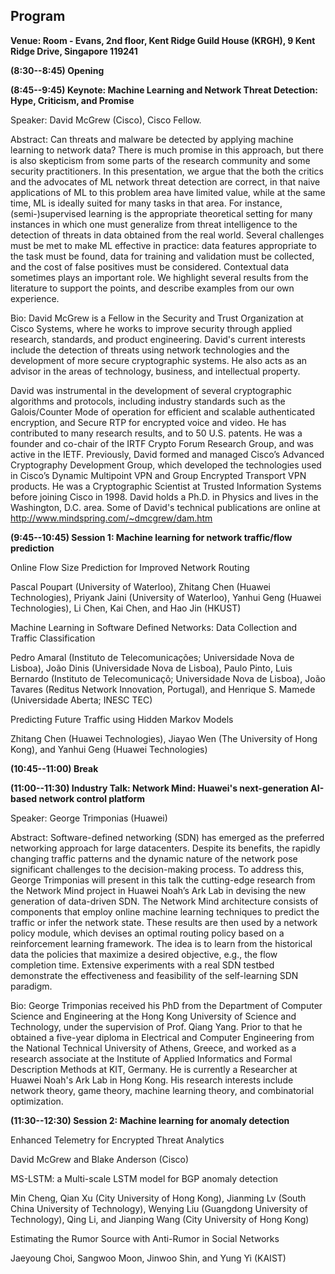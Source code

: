 ## Program ##

__Venue: Room - Evans, 2nd floor, Kent Ridge Guild House (KRGH), 9 Kent Ridge Drive, Singapore 119241__

__(8:30--8:45) Opening__

__(8:45--9:45) Keynote: Machine Learning and Network Threat Detection: Hype, Criticism, and Promise__

Speaker: David McGrew (Cisco), Cisco Fellow.


Abstract: Can threats and malware be detected by applying machine learning to network data?    There is much promise in this approach, but there is also skepticism from some parts of the research community and some security practitioners.  In this presentation, we argue that the both the critics and the advocates of ML network threat detection are correct, in that naive applications of ML to this problem area have limited value, while at the same time, ML is ideally suited for many tasks in that area.  For instance, (semi-)supervised learning is the appropriate theoretical setting for many instances in which one must generalize from threat intelligence to the detection of threats in data obtained from the real world. Several challenges must be met to make ML effective in practice: data features appropriate to the task must be found, data for training and validation must be collected, and the cost of false positives must be considered. Contextual data sometimes plays an important role. We highlight several results from the literature to support the points, and describe examples from our own experience.  

Bio: 
David McGrew is a Fellow in the Security and Trust Organization at Cisco Systems, where he works to improve security through applied research, standards, and product engineering.  David's current interests include the detection of threats using network technologies and the development of more secure cryptographic systems.  He also acts as an advisor in the areas of technology, business, and intellectual property.  

David was instrumental in the development of several cryptographic algorithms and protocols, including industry standards such as the Galois/Counter Mode of operation for efficient and scalable authenticated encryption, and Secure RTP for encrypted voice and video.  He has contributed to many research results, and to 50 U.S. patents.  He was a founder and co-chair of the IRTF Crypto Forum Research Group, and was active in the IETF. Previously, David formed and managed Cisco’s Advanced Cryptography Development Group, which developed the technologies used in Cisco’s Dynamic Multipoint VPN and Group Encrypted Transport VPN products.   He was a Cryptographic Scientist at Trusted Information Systems before joining Cisco in 1998. David holds a Ph.D. in Physics and lives in the Washington, D.C. area.  Some of David's technical publications are online at http://www.mindspring.com/~dmcgrew/dam.htm

__(9:45--10:45) Session 1: Machine learning for network traffic/flow prediction__

Online Flow Size Prediction for Improved Network Routing

Pascal Poupart (University of Waterloo), Zhitang Chen (Huawei Technologies), Priyank Jaini (University of Waterloo), Yanhui Geng (Huawei Technologies), Li Chen, Kai Chen, and Hao Jin (HKUST)

Machine Learning in Software Defined Networks: Data Collection and Traffic Classification

Pedro Amaral (Instituto de Telecomunicações; Universidade Nova de Lisboa), João Dinis (Universidade Nova de Lisboa), Paulo Pinto, Luis Bernardo (Instituto de Telecomunicaçõ; Universidade Nova de Lisboa), João Tavares (Reditus Network Innovation, Portugal), and Henrique S. Mamede (Universidade Aberta; INESC TEC)

Predicting Future Traffic using Hidden Markov Models

Zhitang Chen (Huawei Technologies), Jiayao Wen (The University of Hong Kong), and Yanhui Geng (Huawei Technologies)

__(10:45--11:00) Break__

__(11:00--11:30) Industry Talk: Network Mind: Huawei's next-generation AI-based network control platform__

Speaker: George Trimponias (Huawei)


Abstract: Software-defined networking (SDN) has emerged as the preferred networking approach for large datacenters. Despite its benefits, the rapidly changing traffic patterns and the dynamic nature of the network pose significant challenges to the decision-making process. To address this, George Trimponias will present in this talk the cutting-edge research from the Network Mind project in Huawei Noah’s Ark Lab in devising the new generation of data-driven SDN. The Network Mind architecture consists of components that employ online machine learning techniques to predict the traffic or infer the network state. These results are then used by a network policy module, which devises an optimal routing policy based on a reinforcement learning framework. The idea is to learn from the historical data the policies that maximize a desired objective, e.g., the flow completion time. Extensive experiments with a real SDN testbed demonstrate the effectiveness and feasibility of the self-learning SDN paradigm.

Bio: George Trimponias received his PhD from the Department of Computer Science and Engineering at the Hong Kong University of Science and Technology, under the supervision of Prof. Qiang Yang. Prior to that he obtained a five-year diploma in Electrical and Computer Engineering from the National Technical University of Athens, Greece, and worked as a research associate at the Institute of Applied Informatics and Formal Description Methods at KIT, Germany. He is currently a Researcher at Huawei Noah's Ark Lab in Hong Kong. His research interests include network theory, game theory, machine learning theory, and combinatorial optimization.

__(11:30--12:30) Session 2: Machine learning for anomaly detection__

Enhanced Telemetry for Encrypted Threat Analytics

David McGrew and Blake Anderson (Cisco)

MS-LSTM: a Multi-scale LSTM model for BGP anomaly detection

Min Cheng, Qian Xu (City University of Hong Kong), Jianming Lv (South China University of Technology), Wenying Liu (Guangdong University of Technology), Qing Li, and Jianping Wang (City University of Hong Kong)

Estimating the Rumor Source with Anti-Rumor in Social Networks

Jaeyoung Choi, Sangwoo Moon, Jinwoo Shin, and Yung Yi (KAIST)


